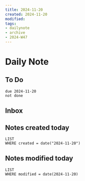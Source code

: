 ```yaml
---
title: 2024-11-20
created: 2024-11-20
modified: 
tags: 
- dailynote
- archive
- 2024-W47
---
```

# Daily Note
## To Do
```tasks
due 2024-11-20
not done
```
## Inbox
## Notes created today
```dataview
LIST
WHERE created = date("2024-11-20")
```
## Notes modified today
```dataview
LIST
WHERE modified = date(2024-11-20)
```
